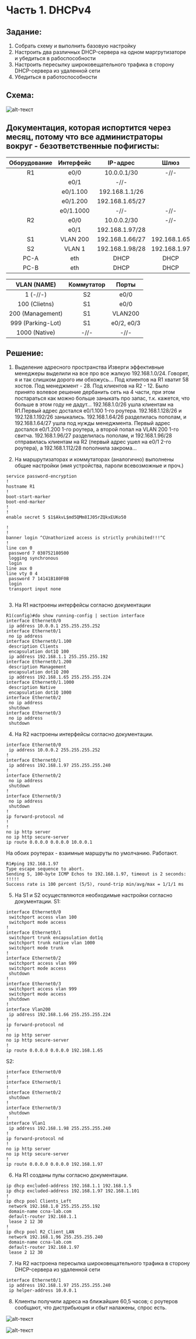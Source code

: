﻿# Часть 1. DHCPv4

## Задание:
1. Собрать схему и выполнить базовую настройку
2. Настроить два различных DHCP-сервера на одном маргрутизаторе и убедиться в рабоспособности 
3. Настроить пересылку широковещательного трафика в сторону DHCP-сервера из удаленной сети
4. Убедиться в работоспособности



## Схема:
![alt-текст](https://github.com/StuporMundiOmsk/OTUS_Networks/blob/main/Homeworks/00_VLAN_Basis/Topology.jpg "Итоговая топология в EVE-NG")



## Документация, которая испортится через месяц, потому что все администраторы вокруг - безответственные пофигисты:
|    Оборудование  |  Интерфейс   | IP-адрес        |     Шлюз   |   
|:----------------:|:------------:|:---------------:|:----------:|                                                                                           
| R1		   | e0/0         | 10.0.0.1/30     |-//-        |
|                  | e0/1         | -//-            |            |
|                  | e0/1.100     | 192.168.1.1/26  |            |
|                  | e0/1.200     | 192.168.1.65/27 |            |
|                  | e0/1.1000    | -//-            |-//-        |
| R2               | e0/0         | 10.0.0.2/30     |-//-        |
|                  | e0/1         | 192.168.1.97/28 |            |
| S1               | VLAN 200     | 192.168.1.66/27 |192.168.1.65|
| S2               | VLAN 1       | 192.168.1.98/28 |192.168.1.97|
| PC-A             | eth          | DHCP            | DHCP       |
| PC-B             | eth          | DHCP            | DHCP       |



|  VLAN (NAME)     | Коммутатор | Порты     | 
|:---------------: |:----------:|:---------:|                                                                                
| 1 (-//-)         | S2         | e0/0      |
| 100 (Clietns)    | S1         | e0/0      |
| 200 (Management) | S1         | VLAN200   | 
| 999 (Parking-Lot)| S1         | e0/2, e0/3|
| 1000 (Native)    | -//-       | -//-      |





## Решение:
1) Выделение адресного пространства
Изверги эффективные менеджеры выделили на все про все жалкую 192.168.1.0/24. Говорят, я и так слишком дорого им обхожусь...
Под клиентов на R1 хватит 58 хостов. Под менеджмент - 28. Под клиентов на R2 - 12.
Было принято волевое решение дербанить сеть на 4 части, при этом постараться как можно больше заныкать про запас, т.к. кажется, что больше в этом году не дадут...
192.168.1.0/26 ушла клиентам на R1.Первый адрес достался e0/1.100 1-го роутера.
192.168.1.128/26 и 192.128.1.192/26 заныкались.
192.168.1.64/26 разделилась пополам, и 192.168.1.64/27 ушла под нужды менеджмента. Первый адрес достался e0/1.200 1-го роутера, а второй попал на VLAN 200 1-го свитча. 
192.168.1.96/27 разделилась пополам, и 192.168.1.96/28 отправилась клиентам на R2 (первый адрес ушел на e0/1 2-го роутера), а 192.168.1.112/28 пополнила закрома...



2) На маршрутизаторах и коммутаторах (аналогично) выполнены общие настройки (имя устройства, пароли всевозможные и проч.)  
```
service password-encryption
!
hostname R1
!
boot-start-marker
boot-end-marker
!
!
enable secret 5 $1$AkvL$md5QMm8IJ05rZQkxEUKo50

!
!
banner login ^CUnathorized access is strictly prohibited!!!^C
!
line con 0
 password 7 030752180500
 logging synchronous
 login
line aux 0
line vty 0 4
 password 7 14141B180F0B
 login
 transport input none


```

3) На R1 настроены интерфейсы согласно документации
```
R1(config)#do show running-config | section interface
interface Ethernet0/0
 ip address 10.0.0.1 255.255.255.252
interface Ethernet0/1
 no ip address
interface Ethernet0/1.100
 description Clients
 encapsulation dot1Q 100
 ip address 192.168.1.1 255.255.255.192
interface Ethernet0/1.200
 description Management
 encapsulation dot1Q 200
 ip address 192.168.1.65 255.255.255.224
interface Ethernet0/1.1000
 description Native
 encapsulation dot1Q 1000
interface Ethernet0/2
 no ip address
 shutdown
interface Ethernet0/3
 no ip address
 shutdown

```
4) На R2 настроены интерфейсы согласно документации.
```
interface Ethernet0/0
 ip address 10.0.0.2 255.255.255.252
!
interface Ethernet0/1
 ip address 192.168.1.97 255.255.255.240
!
interface Ethernet0/2
 no ip address
 shutdown
!
interface Ethernet0/3
 no ip address
 shutdown
!
ip forward-protocol nd
!
!
no ip http server
no ip http secure-server
ip route 0.0.0.0 0.0.0.0 10.0.0.1

```
На обоих роутерах - взаимные маршруты по умолчанию. Работают.
```
R1#ping 192.168.1.97
Type escape sequence to abort.
Sending 5, 100-byte ICMP Echos to 192.168.1.97, timeout is 2 seconds:
!!!!!
Success rate is 100 percent (5/5), round-trip min/avg/max = 1/1/1 ms
```
5) На S1 и S2 осуществляются необходимые настройки согласно документации.
S1:
```
interface Ethernet0/0
 switchport access vlan 100
 switchport mode access
!
interface Ethernet0/1
 switchport trunk encapsulation dot1q
 switchport trunk native vlan 1000
 switchport mode trunk
!
interface Ethernet0/2
 switchport access vlan 999
 switchport mode access
 shutdown
!
interface Ethernet0/3
 switchport access vlan 999
 switchport mode access
 shutdown
!
interface Vlan200
 ip address 192.168.1.66 255.255.255.224
!
ip forward-protocol nd
!
no ip http server
no ip http secure-server
!
ip route 0.0.0.0 0.0.0.0 192.168.1.65
```  
S2:
```
interface Ethernet0/0
!
interface Ethernet0/1
!
interface Ethernet0/2
 shutdown
!
interface Ethernet0/3
 shutdown
!
interface Vlan1
 ip address 192.168.1.98 255.255.255.240
!
ip forward-protocol nd
!
no ip http server
no ip http secure-server
!
ip route 0.0.0.0 0.0.0.0 192.168.1.97
```

6) На R1 созданы пулы согласно документации.
```
ip dhcp excluded-address 192.168.1.1 192.168.1.5
ip dhcp excluded-address 192.168.1.97 192.168.1.101
!
ip dhcp pool Clients_Left
 network 192.168.1.0 255.255.255.192
 domain-name ccna-lab.com
 default-router 192.168.1.1
 lease 2 12 30
!
ip dhcp pool R2_Client_LAN
 network 192.168.1.96 255.255.255.240
 domain-name ccna-lab.com
 default-router 192.168.1.97
 lease 2 12 30
```

7) На R2 настроена пересылка широковещательного трафика в сторону DHCP-сервера из удаленной сети
```
interface Ethernet0/1
 ip address 192.168.1.97 255.255.255.240
 ip helper-address 10.0.0.1
```

8) Клиенты получили адреса на ближайшие 60,5 часов; с роутеров сообщают, что дистрибьюция и сбыт налажены, спрос есть.

![alt-текст](https://github.com/StuporMundiOmsk/OTUS_Networks/blob/main/Homeworks/00_VLAN_Basis/Topology.jpg "Итоговая топология в EVE-NG")

![alt-текст](https://github.com/StuporMundiOmsk/OTUS_Networks/blob/main/Homeworks/00_VLAN_Basis/Topology.jpg "Итоговая топология в EVE-NG")

 
   





